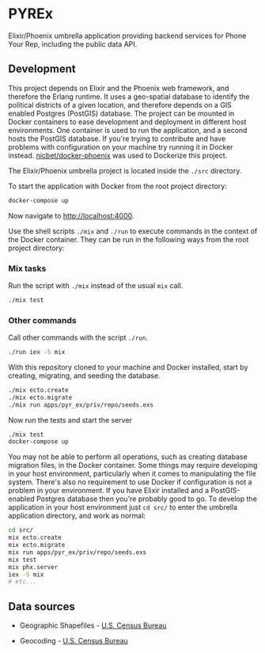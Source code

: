 # PYREx

Elixir/Phoenix umbrella application providing backend services for Phone Your Rep, including the public data API.

## Development

This project depends on Elixir and the Phoenix web framework, and therefore the Erlang runtime. It uses a geo-spatial database to identify the political districts of a given location, and therefore depends on a GIS enabled Postgres (PostGIS) database. The project can be mounted in Docker containers to ease development and deployment in different host environments. One container is used to run the application, and a second hosts the PostGIS database. If you're trying to contribute and have problems with configuration on your machine try running it in Docker instead. [nicbet/docker-phoenix](https://github.com/nicbet/docker-phoenix) was used to Dockerize this project.

The Elixir/Phoenix umbrella project is located inside the `./src` directory.

To start the application with Docker from the root project directory:

```bash
docker-compose up
```

Now navigate to [http://localhost:4000](http://localhost:4000).

Use the shell scripts `./mix` and `./run` to execute commands in the context of the Docker container. They can be run in the following ways from the root project directory:

### Mix tasks
Run the script with `./mix` instead of the usual `mix` call.

```bash
./mix test
```

### Other commands
Call other commands with the script `./run`.

```bash
./run iex -S mix
```

With this repository cloned to your machine and Docker installed, start by creating, migrating, and seeding the database.

```bash
./mix ecto.create
./mix ecto.migrate
./mix run apps/pyr_ex/priv/repo/seeds.exs
```

Now run the tests and start the server

```bash
./mix test
docker-compose up
```

You may not be able to perform all operations, such as creating database migration files, in the Docker container. Some things may require developing in your host environment, particularly when it comes to manipulating the file system. There's also no requirement to use Docker if configuration is not a problem in your environment. If you have Elixir installed and a PostGIS-enabled Postgres database then you're probably good to go. To develop the application in your host environment just `cd src/` to enter the umbrella application directory, and work as normal:

```bash
cd src/
mix ecto.create
mix ecto.migrate
mix run apps/pyr_ex/priv/repo/seeds.exs
mix test
mix phx.server
iex -S mix
# etc...
```

## Data sources

  * Geographic Shapefiles - [U.S. Census Bureau](https://www.census.gov/geo/maps-data/data/tiger-cart-boundary.html)

  * Geocoding - [U.S. Census Bureau](https://geocoding.geo.census.gov/geocoder/geographies/onelineaddress)